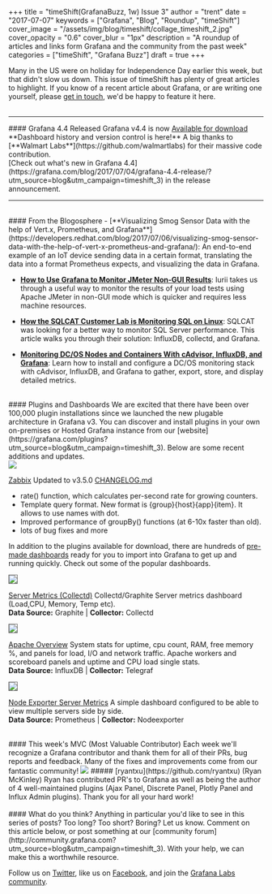 +++
title = "timeShift(GrafanaBuzz, 1w) Issue 3"
author = "trent"
date = "2017-07-07"
keywords = ["Grafana", "Blog", "Roundup", "timeShift"]
cover_image = "/assets/img/blog/timeshift/collage_timeshift_2.jpg"
cover_opacity = "0.6"
cover_blur = "1px"
description = "A roundup of articles and links form Grafana and the community from the past week"
categories = ["timeShift", "Grafana Buzz"]
draft = true
+++

Many in the US were on holiday for Independence Day earlier this week, but that didn't slow us down. This issue of timeShift has plenty of great articles to highlight. If you know of a recent article about Grafana, or are writing one yourself, please [get in touch](mailto:hello@grafana.com), we'd be happy to feature it here.
<br />
<br />
<hr />
#### Grafana 4.4 Released
Grafana v4.4 is now <a href="https://grafana.com/grafana/download?utm_source=blog&utm_campaign=timeshift_3" target="_blank" class="btn btn-inline btn--primary">Available for download</a>
<br/>**Dashboard history and version control is here!** A big thanks to [**Walmart Labs**](https://github.com/walmartlabs) for their massive code contribution.
<br/>[Check out what's new in Grafana 4.4](https://grafana.com/blog/2017/07/04/grafana-4.4-release/?utm_source=blog&utm_campaign=timeshift_3) in the release announcement.
<hr />

<br />
#### From the Blogosphere
- [**Visualizing Smog Sensor Data with the help of Vert.x, Prometheus, and Grafana**](https://developers.redhat.com/blog/2017/07/06/visualizing-smog-sensor-data-with-the-help-of-vert-x-prometheus-and-grafana/): An end-to-end example of an IoT device sending data in a certain format, translating the data into a format Prometheus expects, and visualizing the data in Grafana.

- [**How to Use Grafana to Monitor JMeter Non-GUI Results**](https://www.blazemeter.com/blog/how-to-use-grafana-to-monitor-jmeter-non-gui-results): Iurii takes us through a useful way to monitor the results of your load tests using Apache JMeter in non-GUI mode which is quicker and requires less machine resources.

- [**How the SQLCAT Customer Lab is Monitoring SQL on Linux**](https://blogs.msdn.microsoft.com/sqlcat/2017/07/03/how-the-sqlcat-customer-lab-is-monitoring-sql-on-linux/): SQLCAT was looking for a better way to monitor SQL Server performance. This article walks you through their solution: InfluxDB, collectd, and Grafana.

- [**Monitoring DC/OS Nodes and Containers With cAdvisor, InfluxDB, and Grafana**](https://dzone.com/articles/monitoring-dcos-nodes-and-containers-with-cadvisor): Learn how to install and configure a DC/OS monitoring stack with cAdvisor, InfluxDB, and Grafana to gather, export, store, and display detailed metrics.



<br />
#### Plugins and Dashboards
We are excited that there have been over 100,000 plugin installations since we launched the new plugable architecture in Grafana v3. You can discover and install plugins in your own on-premises or Hosted Grafana instance from our [website](https://grafana.com/plugins?utm_source=blog&utm_campaign=timeshift_3). Below are some recent additions and updates.


<div class="blog-plugin">
	<div class="row row--md-gutters blog-plugin-grid">
		<div class="col col--sm-2 blog-plugin-grid__item">
			<img src="https://grafana.com/api/plugins/alexanderzobnin-zabbix-app/versions/3.5.0/logos/large" />
		</div>
		<div class="col col--sm-10 blog-plugin-grid__item">
			<p>
				<a href="https://grafana.com/plugins/alexanderzobnin-zabbix-app?utm_source=blog&utm_campaign=timeshift_3" target="_blank">Zabbix</a> Updated to v3.5.0 <a href="https://github.com/alexanderzobnin/grafana-zabbix/blob/master/CHANGELOG.md#350---2017-07-05">CHANGELOG.md</a>
				<ul>
					<li>rate() function, which calculates per-second rate for growing counters.</li>
					<li>Template query format. New format is {group}{host}{app}{item}. It allows to use names with dot.</li>
					<li>Improved performance of groupBy() functions (at 6-10x faster than old).</li>
					<li>lots of bug fixes and more</li>
				</ul>
			</p>
		</div>
	</div>
</div>

In addition to the plugins available for download, there are hundreds of [pre-made dashboards](https://grafana.com/dashboards?utm_source=blog&utm_campaign=timeshift_3) ready for you to import into Grafana to get up and running quickly. Check out some of the popular dashboards.

<div class="blog-plugin">
	<div class="row row--md-gutters blog-plugin-grid">
		<div class="col col--sm-2 blog-plugin-grid__item">
			<img style="border-radius: 0; border: 1px solid #666;" src="https://grafana.com/api/dashboards/203/logos/small?lastmod=1474749357000" />
		</div>
		<div class="col col--sm-10 blog-plugin-grid__item">
			<p>
				<a href="https://grafana.com/dashboards/203?utm_source=blog&utm_campaign=timeshift_3" target="_blank">Server Metrics (Collectd)</a> Collectd/Graphite Server metrics dashboard (Load,CPU, Memory, Temp etc). 
				<br/>
				<strong>Data Source:</strong> Graphite | <strong>Collector:</strong> Collectd
			</p>
		</div>
	</div>
</div>

<div class="blog-plugin">
	<div class="row row--md-gutters blog-plugin-grid">
		<div class="col col--sm-2 blog-plugin-grid__item">
			<img style="border-radius: 0; border: 1px solid #666;" src="https://grafana.com/api/dashboards/331/logos/small?lastmod=1471208354000" />
		</div>
		<div class="col col--sm-10 blog-plugin-grid__item">
			<p>
				<a href="https://grafana.com/dashboards/331?utm_source=blog&utm_campaign=timeshift_3" target="_blank">Apache Overview</a> System stats for uptime, cpu count, RAM, free memory %, and panels for load, I/O and network traffic. Apache workers and scoreboard panels and uptime and CPU load single stats. 
				<br/>
				<strong>Data Source:</strong> InfluxDB | <strong>Collector:</strong> Telegraf
			</p>
		</div>
	</div>
</div>

<div class="blog-plugin">
	<div class="row row--md-gutters blog-plugin-grid">
		<div class="col col--sm-2 blog-plugin-grid__item">
			<img style="border-radius: 0; border: 1px solid #666;" src="https://grafana.com/api/dashboards/405/logos/small?lastmod=1493792364000" />
		</div>
		<div class="col col--sm-10 blog-plugin-grid__item">
			<p>
				<a href="https://grafana.com/dashboards/405?utm_source=blog&utm_campaign=timeshift_3" target="_blank">Node Exporter Server Metrics</a> A simple dashboard configured to be able to view multiple servers side by side.
				<br/>
				<strong>Data Source:</strong> Prometheus | <strong>Collector:</strong> Nodeexporter
			</p>
		</div>
	</div>
</div>


<br />
#### This week's MVC (Most Valuable Contributor)
Each week we'll recognize a Grafana contributor and thank them for all of their PRs, bug reports and feedback. Many of the fixes and improvements come from our fantastic community!

<img class="mvc" src="https://avatars0.githubusercontent.com/u/705951?v=3&s=460" />
##### [ryantxu](https://github.com/ryantxu) (Ryan McKinley)
Ryan has contributed PR's to Grafana as well as being the author of 4 well-maintained plugins (Ajax Panel, Discrete Panel, Plotly Panel and Influx Admin plugins). Thank you for all your hard work!

<br />
<br />
#### What do you think?
Anything in particular you'd like to see in this series of posts? Too long? Too short? Boring? Let us know. Comment on this article below, or post something at our [community forum](http://community.grafana.com?utm_source=blog&utm_campaign=timeshift_3). With your help, we can make this a worthwhile resource.

Follow us on [Twitter](http://twitter.com/grafana), like us on [Facebook](http://facebook.com/grafana), and join the [Grafana Labs community](http://grafana.com/signup?utm_source=blog&utm_campaign=timeshift_3).